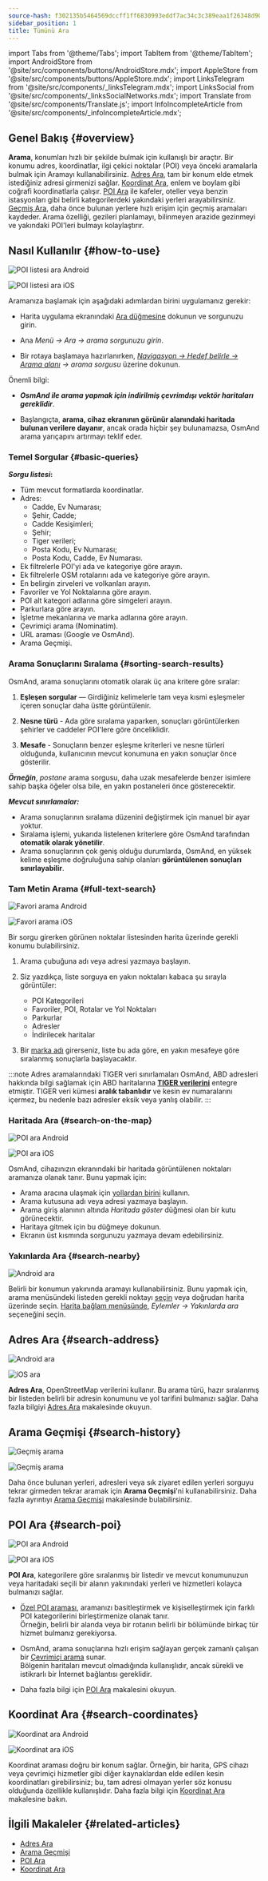 ```yaml
---
source-hash: f302135b5464569dccff1ff6830993eddf7ac34c3c389eaa1f26348d90713c54
sidebar_position: 1
title: Tümünü Ara
---
```

import Tabs from '@theme/Tabs';
import TabItem from '@theme/TabItem';
import AndroidStore from '@site/src/components/buttons/AndroidStore.mdx';
import AppleStore from '@site/src/components/buttons/AppleStore.mdx';
import LinksTelegram from '@site/src/components/_linksTelegram.mdx';
import LinksSocial from '@site/src/components/_linksSocialNetworks.mdx';
import Translate from '@site/src/components/Translate.js';
import InfoIncompleteArticle from '@site/src/components/_infoIncompleteArticle.mdx';



<InfoIncompleteArticle/>


## Genel Bakış {#overview}

**Arama**, konumları hızlı bir şekilde bulmak için kullanışlı bir araçtır. Bir konumu adres, koordinatlar, ilgi çekici noktalar (POI) veya önceki aramalarla bulmak için Aramayı kullanabilirsiniz. [Adres Ara](#search-address), tam bir konum elde etmek istediğiniz adresi girmenizi sağlar. [Koordinat Ara](#search-coordinates), enlem ve boylam gibi coğrafi koordinatlarla çalışır. [POI Ara](#search-poi) ile kafeler, oteller veya benzin istasyonları gibi belirli kategorilerdeki yakındaki yerleri arayabilirsiniz. [Geçmiş Ara](#search-history), daha önce bulunan yerlere hızlı erişim için geçmiş aramaları kaydeder. Arama özelliği, gezileri planlamayı, bilinmeyen arazide gezinmeyi ve yakındaki POI'leri bulmayı kolaylaştırır.


## Nasıl Kullanılır {#how-to-use}

<Tabs groupId="operating-systems" queryString="current-os">

<TabItem value="android" label="Android">

![POI listesi ara Android](@site/static/img/search/poi_list_android.png)

</TabItem>

<TabItem value="ios" label="iOS">

![POI listesi ara iOS](@site/static/img/search/poi_list_1_ios.png)  

</TabItem>

</Tabs>

Aramanıza başlamak için aşağıdaki adımlardan birini uygulamanız gerekir:

- Harita uygulama ekranındaki [Ara düğmesine](../widgets/map-buttons.md#search) dokunun ve sorgunuzu girin.

- Ana *Menü → Ara → arama sorgunuzu girin*.

- Bir rotaya başlamaya hazırlanırken, [*Navigasyon → Hedef belirle → Arama alanı*](../navigation/setup/route-navigation.md#set-target-point) *→ arama sorgusu* üzerine dokunun.  


Önemli bilgi:

- ***OsmAnd ile arama yapmak için indirilmiş çevrimdışı vektör haritaları gereklidir***.

- Başlangıçta, **arama, cihaz ekranının görünür alanındaki haritada bulunan verilere dayanır**, ancak orada hiçbir şey bulunamazsa, OsmAnd arama yarıçapını artırmayı teklif eder.  

### Temel Sorgular {#basic-queries}

***Sorgu listesi*:**

- Tüm mevcut formatlarda koordinatlar.
- Adres:
    - Cadde, Ev Numarası;
    - Şehir, Cadde;
    - Cadde Kesişimleri;
    - Şehir;
    - Tiger verileri;
    - Posta Kodu, Ev Numarası;
    - Posta Kodu, Cadde, Ev Numarası.
- Ek filtrelerle POI'yi ada ve kategoriye göre arayın.
- Ek filtrelerle OSM rotalarını ada ve kategoriye göre arayın.
- En belirgin zirveleri ve volkanları arayın.
- Favoriler ve Yol Noktalarına göre arayın.
- POI alt kategori adlarına göre simgeleri arayın.
- Parkurlara göre arayın.
- İşletme mekanlarına ve marka adlarına göre arayın.
- Çevrimiçi arama (Nominatim).
- URL araması (Google ve OsmAnd).
- Arama Geçmişi.

<!--
***Desteklenen formatlar*:**  

***Etiketler*** bir arama sorgusu olarak kullanılabilir. Bunlar ***bir anahtar ve bir değerden*** oluşur, örneğin:
*addr:street=StreetName*.  
Karışıklığı önlemek için bazen anahtar veya değer tırnak içine alınır: **key="value" veya "key"="value"**. Tırnak işaretleri ve eşittir işareti etiket içeriğinin bir parçası değildir.
-->

### Arama Sonuçlarını Sıralama {#sorting-search-results}

OsmAnd, arama sonuçlarını otomatik olarak üç ana kritere göre sıralar:

1. **Eşleşen sorgular** — Girdiğiniz kelimelerle tam veya kısmi eşleşmeler içeren sonuçlar daha üstte görüntülenir.

2. **Nesne türü** - Ada göre sıralama yaparken, sonuçları görüntülerken şehirler ve caddeler POI'lere göre önceliklidir.

3. **Mesafe** - Sonuçların benzer eşleşme kriterleri ve nesne türleri olduğunda, kullanıcının mevcut konumuna en yakın sonuçlar önce gösterilir.

***Örneğin***, *postane* arama sorgusu, daha uzak mesafelerde benzer isimlere sahip başka öğeler olsa bile, en yakın postaneleri önce gösterecektir.  

***Mevcut sınırlamalar:***

- Arama sonuçlarının sıralama düzenini değiştirmek için manuel bir ayar yoktur.
- Sıralama işlemi, yukarıda listelenen kriterlere göre OsmAnd tarafından **otomatik olarak yönetilir**.
- Arama sonuçlarının çok geniş olduğu durumlarda, OsmAnd, en yüksek kelime eşleşme doğruluğuna sahip olanları **görüntülenen sonuçları sınırlayabilir**.


### Tam Metin Arama {#full-text-search}

<Tabs groupId="operating-systems" queryString="current-os">

<TabItem value="android" label="Android">

![Favori arama Android](@site/static/img/search/favorite_search_android.png)

</TabItem>

<TabItem value="ios" label="iOS">

![Favori arama iOS](@site/static/img/search/favorite_search_ios.png)  

</TabItem>

</Tabs>

Bir sorgu girerken görünen noktalar listesinden harita üzerinde gerekli konumu bulabilirsiniz.

1. Arama çubuğuna adı veya adresi yazmaya başlayın.

2. Siz yazdıkça, liste sorguya en yakın noktaları kabaca şu sırayla görüntüler:
    - POI Kategorileri
    - Favoriler, POI, Rotalar ve Yol Noktaları
    - Parkurlar
    - Adresler
    - İndirilecek haritalar

3. Bir [marka adı](../search/search-poi.md#how-to-use) girerseniz, liste bu ada göre, en yakın mesafeye göre sıralanmış sonuçlarla başlayacaktır.

:::note Adres aramalarındaki TIGER veri sınırlamaları
OsmAnd, ABD adresleri hakkında bilgi sağlamak için ABD haritalarına [**TIGER verilerini**](../../technical/algorithms/trace-address-search-issues.md#us-address-search-and-tiger-data) entegre etmiştir. TIGER veri kümesi **aralık tabanlıdır** ve kesin ev numaralarını içermez, bu nedenle bazı adresler eksik veya yanlış olabilir.
:::


### Haritada Ara {#search-on-the-map}

<Tabs groupId="operating-systems" queryString="current-os">

<TabItem value="android" label="Android">

![POI ara Android](@site/static/img/search/poi_overlay_android.png)

</TabItem>

<TabItem value="ios" label="iOS">  

![POI ara iOS](@site/static/img/search/poi_overlay_ios.png)

</TabItem>

</Tabs>

OsmAnd, cihazınızın ekranındaki bir haritada görüntülenen noktaları aramanıza olanak tanır. Bunu yapmak için:

- Arama aracına ulaşmak için [yollardan birini](#how-to-use) kullanın.
- Arama kutusuna adı veya adresi yazmaya başlayın.
- Arama giriş alanının altında *Haritada göster* düğmesi olan bir kutu görünecektir.
- Haritaya gitmek için bu düğmeye dokunun.
- Ekranın üst kısmında sorgunuzu yazmaya devam edebilirsiniz.


### Yakınlarda Ara {#search-nearby}

![Android ara](@site/static/img/search/search_all_near_location_andr.png)

Belirli bir konumun yakınında aramayı kullanabilirsiniz. Bunu yapmak için, arama menüsündeki listeden gerekli noktayı [seçin](#full-text-search) veya doğrudan harita üzerinde seçin. [Harita bağlam menüsünde](../map/map-context-menu.md#actions), *Eylemler → Yakınlarda ara* seçeneğini seçin.


## Adres Ara {#search-address}

<Tabs groupId="operating-systems" queryString="current-os">

<TabItem value="android" label="Android">

![Android ara](@site/static/img/search/search_address_2_andr.png)

</TabItem>

<TabItem value="ios" label="iOS">

![iOS ara](@site/static/img/search/street_search_ios.png)  

</TabItem>

</Tabs>

**Adres Ara**, OpenStreetMap verilerini kullanır. Bu arama türü, hazır sıralanmış bir listeden belirli bir adresin konumunu ve yol tarifini bulmanızı sağlar. Daha fazla bilgiyi [Adres Ara](./search-address.md) makalesinde okuyun.


## Arama Geçmişi {#search-history}

<Tabs groupId="operating-systems" queryString="current-os">

<TabItem value="android" label="Android">

![Geçmiş arama](@site/static/img/search/history_search_android.png)

</TabItem>

<TabItem value="ios" label="iOS">

![Geçmiş arama](@site/static/img/search/history_search_ios.png)

</TabItem>

</Tabs>

Daha önce bulunan yerleri, adresleri veya sık ziyaret edilen yerleri sorguyu tekrar girmeden tekrar aramak için **Arama Geçmişi**'ni kullanabilirsiniz. Daha fazla ayrıntıyı [Arama Geçmişi](./search-history.md) makalesinde bulabilirsiniz.


## POI Ara {#search-poi}

<Tabs groupId="operating-systems" queryString="current-os">

<TabItem value="android" label="Android">

![POI ara Android](@site/static/img/search/search_poi_categoties_andr.png)

</TabItem>

<TabItem value="ios" label="iOS">

![POI ara iOS](@site/static/img/search/search_poi_categoties_1_ios.png)

</TabItem>

</Tabs>

**POI Ara**, kategorilere göre sıralanmış bir listedir ve mevcut konumunuzun veya haritadaki seçili bir alanın yakınındaki yerleri ve hizmetleri kolayca bulmanızı sağlar.

- [Özel POI araması](./search-poi.md#customize-poi-search), aramanızı basitleştirmek ve kişiselleştirmek için farklı POI kategorilerini birleştirmenize olanak tanır.  
Örneğin, belirli bir alanda veya bir rotanın belirli bir bölümünde birkaç tür hizmet bulmanız gerekiyorsa.

- OsmAnd, arama sonuçlarına hızlı erişim sağlayan gerçek zamanlı çalışan bir [Çevrimiçi arama](./search-poi.md#online-search) sunar.  
Bölgenin haritaları mevcut olmadığında kullanışlıdır, ancak sürekli ve istikrarlı bir İnternet bağlantısı gereklidir.

- Daha fazla bilgi için [POI Ara](./search-poi.md) makalesini okuyun.


## Koordinat Ara {#search-coordinates}

<Tabs groupId="operating-systems" queryString="current-os">

<TabItem value="android" label="Android">

![Koordinat ara Android](@site/static/img/search/coordinates_search_android.png)

</TabItem>

<TabItem value="ios" label="iOS">

![Koordinat ara iOS](@site/static/img/search/coordinates_search_ios.png)

</TabItem>

</Tabs>

Koordinat araması doğru bir konum sağlar. Örneğin, bir harita, GPS cihazı veya çevrimiçi hizmetler gibi diğer kaynaklardan elde edilen kesin koordinatları girebilirsiniz; bu, tam adresi olmayan yerler söz konusu olduğunda özellikle kullanışlıdır. Daha fazla bilgi için [Koordinat Ara](./search-coordinates.md) makalesine bakın.


## İlgili Makaleler {#related-articles}

- [Adres Ara](./search-address.md)
- [Arama Geçmişi](./search-history.md)
- [POI Ara](./search-poi.md)
- [Koordinat Ara](./search-coordinates.md)